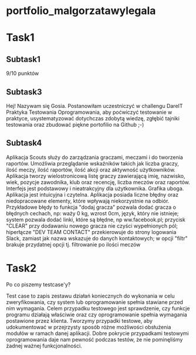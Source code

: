 # portfolio_malgorzatawylegala
# Task1
## Subtask1
9/10 punktów
## Subtask3
Hej! Nazywam się Gosia. Postanowiłam uczestniczyć w challengu DareIT Praktyka Testowania Oprogramowania, aby poćwiczyć testowanie w praktyce, usystematyzować dotychczas zdobytą wiedzę, zgłębić tajniki testowania oraz zbudować piękne portofilio na Github ;-)
## Subtask4
Aplikacja Scouts służy do zarządzania graczami, meczami i do tworzenia raportów. 
Umożliwia przeglądanie wskaźników takich jak liczba graczy, ilość meczy, ilość raportów, ilość akcji oraz aktywność użytkowników.
Aplikacja tworzy wielostronicową listę graczy zawierającą imię, nazwisko, wiek, pozycje zawodnika, klub oraz recencję, liczba meczów oraz raportów.
Interfejs jest podstawowy i nieatrakcyjny dla użytkownika. Grafika uboga.
Aplikacja jest intuicyjna i czytelna. 
Aplikacja posiada liczne błędny oraz niedopracowane elementy, które wpływają niekorzystnie na odbiór.
Przykładowe błędy to funkcja "dodaj gracza" pozwala dodać gracza o błędnych cechach, np: waży 0 kg, wzrost 0cm, język, który nie istnieje; 
system pozwala dodać linki, które są błędne, np ww.facebook.pl;
przycisk "CLEAR" przy dodawaniu nowego gracza nie czyści wypełnionych pól;
hiperłącze "DEV TEAM CONTACT" przekierowuje do strony logowania Slack, zamiast jak nazwa wskazuje do danych kontaktowych;
w opcji "filtr" brakuje przydatnej opcji tj. filtrowanie po ilości meczów
# Task2
Po co piszemy testcase'y?

Test case to zapis zestawu działań koniecznych do wykonania w celu zweryfikowania, czy system lub oprogramowanie spełnia stawiane przed nim wymagania. Celem przypadku testowego jest sprawdzenie, czy funkcje programu działają właściwie oraz czy oprogramowanie spełnia wymagania postawione przez klienta. Tworzymy przypadki testowe, aby udokumentować w przejrzysty sposób różne możliwości obsłużenia modułów w ramach danej aplikacji. Dobre pokrycie przypadkami testowymi oprogramowania daje nam pewność podczas testów, że nie pominęliśmy żadnej ważnej funkcjonalności. 
